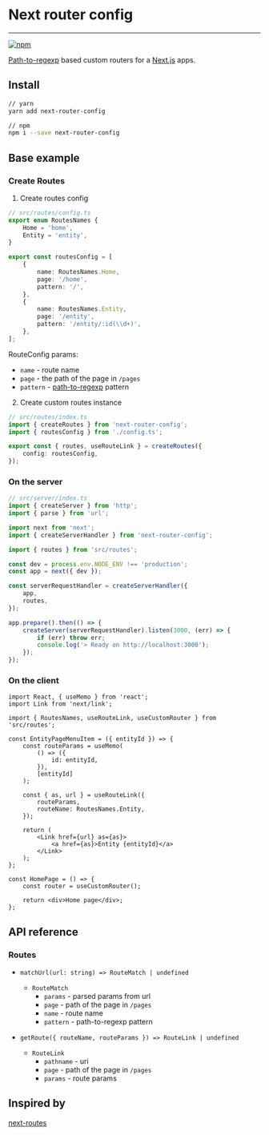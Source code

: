 # Next router config

---

[![npm](https://img.shields.io/npm/v/next-router-config)](https://www.npmjs.com/package/next-router-config)

[Path-to-regexp](https://www.npmjs.com/package/path-to-regexp) based custom routers for a [Next.js](https://github.com/vercel/next.js) apps.

## Install

```bash
// yarn
yarn add next-router-config

// npm
npm i --save next-router-config
```

## Base example

### Create Routes

1. Create routes config

```ts
// src/routes/config.ts
export enum RoutesNames {
    Home = 'home',
    Entity = 'entity',
}

export const routesConfig = [
    {
        name: RoutesNames.Home,
        page: '/home',
        pattern: '/',
    },
    {
        name: RoutesNames.Entity,
        page: '/entity',
        pattern: '/entity/:id(\\d+)',
    },
];
```

RouteConfig params:

-   `name` - route name
-   `page` - the path of the page in `/pages`
-   `pattern` - [path-to-regexp](https://www.npmjs.com/package/path-to-regexp) pattern

2. Create custom routes instance

```ts
// src/routes/index.ts
import { createRoutes } from 'next-router-config';
import { routesConfig } from './config.ts';

export const { routes, useRouteLink } = createRoutes({
    config: routesConfig,
});
```

### On the server

```ts
// src/server/index.ts
import { createServer } from 'http';
import { parse } from 'url';

import next from 'next';
import { createServerHandler } from 'next-router-config';

import { routes } from 'src/routes';

const dev = process.env.NODE_ENV !== 'production';
const app = next({ dev });

const serverRequestHandler = createServerHandler({
    app,
    routes,
});

app.prepare().then(() => {
    createServer(serverRequestHandler).listen(3000, (err) => {
        if (err) throw err;
        console.log('> Ready on http://localhost:3000');
    });
});
```

### On the client

```tsx
import React, { useMemo } from 'react';
import Link from 'next/link';

import { RoutesNames, useRouteLink, useCustomRouter } from 'src/routes';

const EntityPageMenuItem = ({ entityId }) => {
    const routeParams = useMemo(
        () => ({
            id: entityId,
        }),
        [entityId]
    );

    const { as, url } = useRouteLink({
        routeParams,
        routeName: RoutesNames.Entity,
    });

    return (
        <Link href={url} as={as}>
            <a href={as}>Entity {entityId}</a>
        </Link>
    );
};

const HomePage = () => {
    const router = useCustomRouter();

    return <div>Home page</div>;
};
```

## API reference

### Routes

-   `matchUrl(url: string) => RouteMatch | undefined`

    -   `RouteMatch`
        -   `params` - parsed params from url
        -   `page` - path of the page in `/pages`
        -   `name` - route name
        -   `pattern` - path-to-regexp pattern

-   `getRoute({ routeName, routeParams }) => RouteLink | undefined`
    -   `RouteLink`
        -   `pathname` - uri
        -   `page` - path of the page in `/pages`
        -   `params` - route params

## Inspired by

[next-routes](https://github.com/fridays/next-routes)
